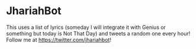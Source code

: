 # JhariahBot

This uses a list of lyrics (someday I will integrate it with Genius 
or something but today is Not That Day) and tweets a random one every 
hour!
Follow me at https://twitter.com/jhariahbot!
